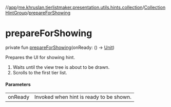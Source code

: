 //[app](../../../index.md)/[me.khruslan.tierlistmaker.presentation.utils.hints.collection](../index.md)/[CollectionHintGroup](index.md)/[prepareForShowing](prepare-for-showing.md)

# prepareForShowing

private fun [prepareForShowing](prepare-for-showing.md)(onReady: () -&gt; [Unit](https://kotlinlang.org/api/latest/jvm/stdlib/kotlin/-unit/index.html))

Prepares the UI for showing hint.

1. Waits until the view tree is about to be drawn.
2. Scrolls to the first tier list.

#### Parameters

| | |
|---|---|
| onReady | Invoked when hint is ready to be shown. |
